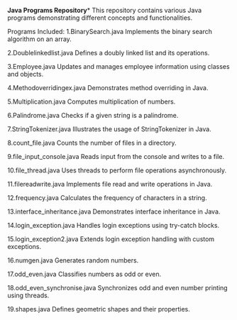 **Java Programs Repository***
This repository contains various Java programs demonstrating different concepts and functionalities.

Programs Included:
1.BinarySearch.java
Implements the binary search algorithm on an array.

2.Doublelinkedlist.java
Defines a doubly linked list and its operations.

3.Employee.java
Updates and manages employee information using classes and objects.

4.Methodoverridingex.java
Demonstrates method overriding in Java.

5.Multiplication.java
Computes multiplication of numbers.

6.Palindrome.java
Checks if a given string is a palindrome.

7.StringTokenizer.java
Illustrates the usage of StringTokenizer in Java.

8.count_file.java
Counts the number of files in a directory.

9.file_input_console.java
Reads input from the console and writes to a file.

10.file_thread.java
Uses threads to perform file operations asynchronously.

11.filereadwrite.java
Implements file read and write operations in Java.

12.frequency.java
Calculates the frequency of characters in a string.

13.interface_inheritance.java
Demonstrates interface inheritance in Java.

14.login_exception.java
Handles login exceptions using try-catch blocks.

15.login_exception2.java
Extends login exception handling with custom exceptions.

16.numgen.java
Generates random numbers.

17.odd_even.java
Classifies numbers as odd or even.

18.odd_even_synchronise.java
Synchronizes odd and even number printing using threads.

19.shapes.java
Defines geometric shapes and their properties.



